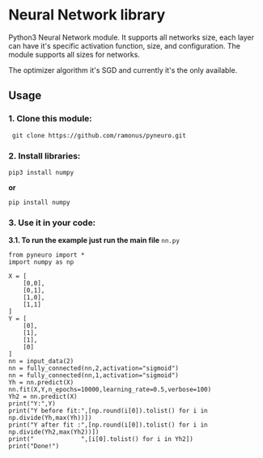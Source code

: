 # Neural Network library

Python3 Neural Network module. It supports all networks size, each layer can have it's specific activation function, size, and configuration.
The module supports all sizes for networks.

The optimizer algorithm it's SGD and currently it's the only available.

## Usage
### 1. Clone this module:
```
 git clone https://github.com/ramonus/pyneuro.git
```
### 2. Install libraries:
```
pip3 install numpy
```
**or**
```
pip install numpy
```
### 3. Use it in your code:

   **3.1. To run the example just run the main file** `nn.py`
```
from pyneuro import *
import numpy as np

X = [
    [0,0],
    [0,1],
    [1,0],
    [1,1]
]
Y = [
    [0],
    [1],
    [1],
    [0]
]
nn = input_data(2)
nn = fully_connected(nn,2,activation="sigmoid")
nn = fully_connected(nn,1,activation="sigmoid")
Yh = nn.predict(X)
nn.fit(X,Y,n_epochs=10000,learning_rate=0.5,verbose=100)
Yh2 = nn.predict(X)
print("Y:",Y)
print("Y before fit:",[np.round(i[0]).tolist() for i in np.divide(Yh,max(Yh))])
print("Y after fit :",[np.round(i[0]).tolist() for i in np.divide(Yh2,max(Yh2))])
print("             ",[i[0].tolist() for i in Yh2])
print("Done!")
```
